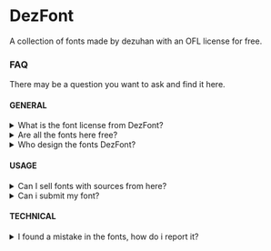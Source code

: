 # DezFont
A collection of fonts made by dezuhan with an OFL license for free.

### FAQ
There may be a question you want to ask and find it here.

#### GENERAL
<details>
	<summary>What is the font license from DezFont?</summary>
	All of our fonts are guaranteed to use the OFL license and are our original works.
</details>

<details>
	<summary>Are all the fonts here free?</summary>
	Yes of course. All fonts I upload here are 100% free under OFL license which you can use in personal and commercial projects. You can redistribute fonts under the OFL license free of charge and we would appreciate it if you would give us a credit/link.
</details>

<details>
	<summary>Who design the fonts DezFont?</summary>
	All Open Source fonts are designed and owned by Dezuhan (me).
</details>

#### USAGE
<details>
	<summary>Can I sell fonts with sources from here?</summary>
	No if you don't modify the font. We allow if you modify the font a little significantly. We want to keep the community we created always able to use our fonts for free with an OFL license. We include a ".sfd" file (to open in fontforge).
</details>

<details>
	<summary>Can i submit my font?</summary>
	Unfortunately not, because we focus on fonts that we create ourselves. You might try uploading your fonts on <a href="https://itch.io">itch.io</a>, <a href="https://fontshare.com">Fontshare</a>, dafont and more.
</details>

#### TECHNICAL
<details>
	<summary>I found a mistake in the fonts, how do i report it?</summary>
	Unfortunately not, because we focus on fonts that we create ourselves. You might try uploading your fonts on <a href="https://itch.io">itch.io</a>, <a href="https://fontshare.com">Fontshare</a>, dafont and more.
</details>
